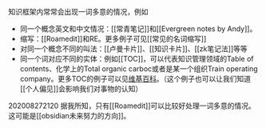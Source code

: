 知识框架内常常会出现一词多意的情况，例如
- 同一个概念英文和中文情况：[[常青笔记]]和[[Evergreen notes by Andy]]。
- 缩写：[[Roamedit]]和RE。更多例子可见[[常见的名词缩写]]
- 对同一个概念不同的叫法：[[卢曼卡片]]、[[知识卡片]]、[[zk笔记法]]等等
- 同一个词对应不同的实体：例如[[TOC]]，可以代表知识管理领域的Table of contents、化学上的Total organic carboc或者是某一个组织Train operating company。更多TOC的例子可以见[维基百科](https://en.wikipedia.org/wiki/TOC)。（这个例子也可以让我们知道[[个人偏见]]会影响我们对事物的认知）

202008272120
据我所知，只有[[Roamedit]]可以比较好处理一词多意的情况。这可能是[[obsidian未来努力的方向]]。